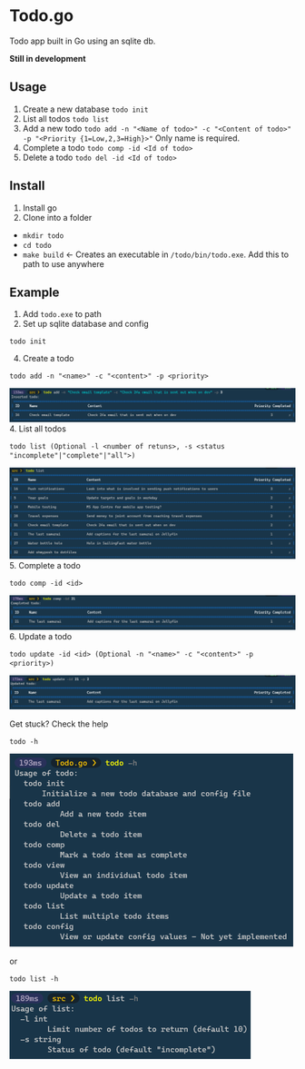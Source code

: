 # Todo.go

Todo app built in Go using an sqlite db.

**Still in development**

## Usage

1. Create a new database
  `todo init`
2. List all todos
  `todo list`
3. Add a new todo
  `todo add -n "<Name of todo>" -c "<Content of todo>" -p "<Priority {1=Low,2,3=High}>"`
  Only name is required.
4. Complete a todo
  `todo comp -id <Id of todo>`
5. Delete a todo
  `todo del -id <Id of todo>`
  
  
## Install

1. Install go
2. Clone into a folder
  * `mkdir todo`
  * `cd todo`  
  * `make build` <- Creates an executable in `/todo/bin/todo.exe`. Add this to path to use anywhere
  
## Example

1. Add `todo.exe` to path
2. Set up sqlite database and config 
```
todo init
```
4. Create a todo
```
todo add -n "<name>" -c "<content>" -p <priority>
```
![create todo](./Images/todo_add.png)
4. List all todos
```
todo list (Optional -l <number of retuns>, -s <status "incomplete"|"complete"|"all">) 
```
![list all todos](./Images/todo_list.png)
5. Complete a todo
```
todo comp -id <id>
```
![Complete todo](./Images/completed_todo.png)
6. Update a todo
```
todo update -id <id> (Optional -n "<name>" -c "<content>" -p <priority>)
```
![Update todo](./Images/update_todo.png)

Get stuck? Check the help

```
todo -h
```

![help](./Images/todo_help.png)

or 

```
todo list -h
```
![list help](./Images/list_help.png)

